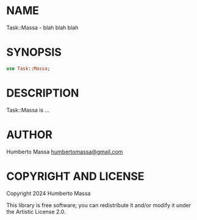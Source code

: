 NAME
====

Task::Massa - blah blah blah

SYNOPSIS
========

```raku
use Task::Massa;
```

DESCRIPTION
===========

Task::Massa is ...

AUTHOR
======

Humberto Massa <humbertomassa@gmail.com>

COPYRIGHT AND LICENSE
=====================

Copyright 2024 Humberto Massa

This library is free software; you can redistribute it and/or modify it under the Artistic License 2.0.

